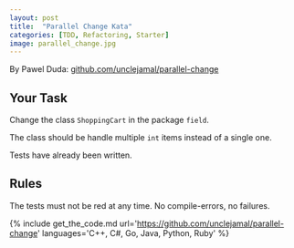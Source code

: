 ```yaml
---
layout: post
title:  "Parallel Change Kata"
categories: [TDD, Refactoring, Starter]
image: parallel_change.jpg
---
```


By Pawel Duda: [github.com/unclejamal/parallel-change](https://github.com/unclejamal/parallel-change)


## Your Task

Change the class `ShoppingCart` in the package `field`.

The class should be handle multiple `int` items instead of a single one.

Tests have already been written.

## Rules

The tests must not be red at any time. No compile-errors, no failures.

{%
    include get_the_code.md 
    url='https://github.com/unclejamal/parallel-change' 
    languages='C++, C#, Go, Java, Python, Ruby'
%}

